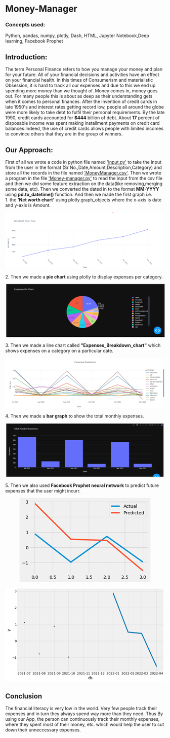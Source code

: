 # Money-Manager
### Concepts used:
Python, pandas, numpy, plotly, Dash, HTML, Jupyter Notebook,Deep learning, Facebook Prophet
## <b>Introduction</b>:
The term Personal Finance refers 
to how you manage your money and 
plan for your future. All of your 
financial 
decisions and activities have an effect 
on your financial health. 
 In this times of Consumerism 
and materialistic Obsession, it is hard 
to track all our expenses and due to 
this
we end up spending more money 
than we thought of.
 Money comes in, money goes 
out. For many people this is about as 
deep as their understanding gets 
when it comes 
to personal finances.
 After the invention of credit 
cards in late 1950's and interest rates 
getting record low, people all around 
the globe were more likely to take 
debt to fulfil their personal 
requirements.
 By the late 1990, credit cards 
accounted for <b>$444</b> billion of debt. 
About <b>17</b> percent of disposable 
income
was spent making installment 
payments on credit card 
balances.Indeed, the use of credit 
cards allows people with
limited incomes to convince others 
that they are in the group of winners. 

## <b>Our Approach</b>:
<p>
 First of all we wrote a code in python file named <u>'input.py'</u> to take the input from the user in the format (Sr No.,Date,Amount,Description,Category) and store all
 the records in the file named <u>'MoneyManager.csv'</u>. Then we wrote a program in the file <u>'Money-manager.py'</u> to read the input from the csv file and then we did some 
feature extraction on the data(like removing,merging some data, etc). Then we converted the dated in to the format <b>MM-YYYY</b> using <b>pd.to_datetime()</b> function.
And then we made the first graph i.e. 
 <br>1. the <b>'Net worth chart'</b> using plotly.graph_objects where the x-axis is date and y-axis is Amount.
<p align="center">
<img src="https://github.com/prathammehta16/Money-Manager-1/blob/images/net_worth.png">
</p>
2. Then we made a <b>pie chart</b> using plotly to display expenses per category. 
<p align="center">
<img src="https://github.com/prathammehta16/Money-Manager-1/blob/images/pie_chart.png">
</p>
3. Then we made a line chart called <b>"Expenses_Breakdown_chart"</b> which shows expenses on a category on a particular date.
<p align="center">
<img src="https://github.com/prathammehta16/Money-Manager-1/blob/images/expenses_breakdown.png">
</p>
4. Then we made a <b>bar graph</b> to show the total monthly expenses.
<p align="center">
<img src="https://github.com/prathammehta16/Money-Manager-1/blob/images/total_monthly.png">
</p>
5. Then we also used <b>Facebook Prophet neural network</b> to predict future expenses that the user might incurr.
<p align="center">
<img src="https://github.com/prathammehta16/Money-Manager-1/blob/images/facebook_prophet(1).png">
</p>
<p align="center">
<img src="https://github.com/prathammehta16/Money-Manager-1/blob/images/facebook_prophet(2).png">
</p>

## <b>Conclusion</b>
<p>
 The financial literacy is very low in 
the world. Very few people track their 
expenses and in turn they always
spend way more than they need.
Thus By using our App, the person 
can continuously track their monthly 
expenses, where they spent most of 
their
money, etc. which would help the 
user to cut down their unneccessary 
expenses.</p>
